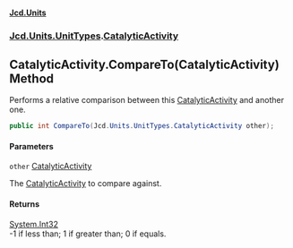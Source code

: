 #### [Jcd.Units](index.md 'index')
### [Jcd.Units.UnitTypes](Jcd.Units.UnitTypes.md 'Jcd.Units.UnitTypes').[CatalyticActivity](Jcd.Units.UnitTypes.CatalyticActivity.md 'Jcd.Units.UnitTypes.CatalyticActivity')

## CatalyticActivity.CompareTo(CatalyticActivity) Method

Performs a relative comparison between this [CatalyticActivity](Jcd.Units.UnitTypes.CatalyticActivity.md 'Jcd.Units.UnitTypes.CatalyticActivity') and another one.

```csharp
public int CompareTo(Jcd.Units.UnitTypes.CatalyticActivity other);
```
#### Parameters

<a name='Jcd.Units.UnitTypes.CatalyticActivity.CompareTo(Jcd.Units.UnitTypes.CatalyticActivity).other'></a>

`other` [CatalyticActivity](Jcd.Units.UnitTypes.CatalyticActivity.md 'Jcd.Units.UnitTypes.CatalyticActivity')

The [CatalyticActivity](Jcd.Units.UnitTypes.CatalyticActivity.md 'Jcd.Units.UnitTypes.CatalyticActivity') to compare against.

#### Returns
[System.Int32](https://docs.microsoft.com/en-us/dotnet/api/System.Int32 'System.Int32')  
-1 if less than; 1 if greater than; 0 if equals.